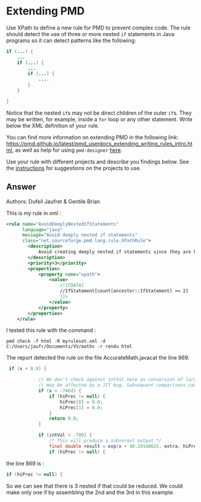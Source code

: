 # Extending PMD
Use XPath to define a new rule for PMD to prevent complex code. The rule should detect the use of three or more nested `if` statements in Java programs so it can detect patterns like the following:

```Java
if (...) {
    ...
    if (...) {
        ...
        if (...) {
            ....
        }
    }

}
```
Notice that the nested `if`s may not be direct children of the outer `if`s. They may be written, for example, inside a `for` loop or any other statement.
Write below the XML definition of your rule.

You can find more information on extending PMD in the following link: https://pmd.github.io/latest/pmd_userdocs_extending_writing_rules_intro.html, as well as help for using `pmd-designer` [here](https://github.com/selabs-ur1/VV-ISTIC-TP2/blob/master/exercises/designer-help.md).

Use your rule with different projects and describe you findings below. See the [instructions](../sujet.md) for suggestions on the projects to use.

## Answer

Authors: Dufeil Jaufret & Gentile Brian

This is my rule in xml : 
```xml
<rule name="AvoidDeeplyNestedIfStatements"
      language="java"
      message="Avoid deeply nested if statements"
      class="net.sourceforge.pmd.lang.rule.XPathRule">
        <description>
            Avoid creating deeply nested if statements since they are hard to read and error-prone.
        </description>
        <priority>3</priority>
        <properties>
            <property name="xpath">
                <value>
                    <![CDATA[
                    //IfStatement[count(ancestor::IfStatement) >= 2]
                    ]]>
                </value>
            </property>
        </properties>
    </rule>
```



I tested this rule with the command : 
```shell
pmd check -f html -R myruleset.xml -d C:/Users/jaufr/Documents/VV/maths -r rendu html
```

The report detected the rule on the file AccurateMath.javacat the line 869.

```java
 if (x < 0.0) {

            // We don't check against intVal here as conversion of large negative double values
            // may be affected by a JIT bug. Subsequent comparisons can safely use intVal
            if (x < -746d) {
                if (hiPrec != null) {
                    hiPrec[0] = 0.0;
                    hiPrec[1] = 0.0;
                }
                return 0.0;
            }

            if (intVal < -709) {
                /* This will produce a subnormal output */
                final double result = exp(x + 40.19140625, extra, hiPrec) / 285040095144011776.0;
                if (hiPrec != null) {
```

the line 869 is : 
```java
if (hiPrec != null) {
```


So we can see that there is 3 nested if that could be reduced. We could make only one if by assembling the 2nd and the 3rd in this example.
